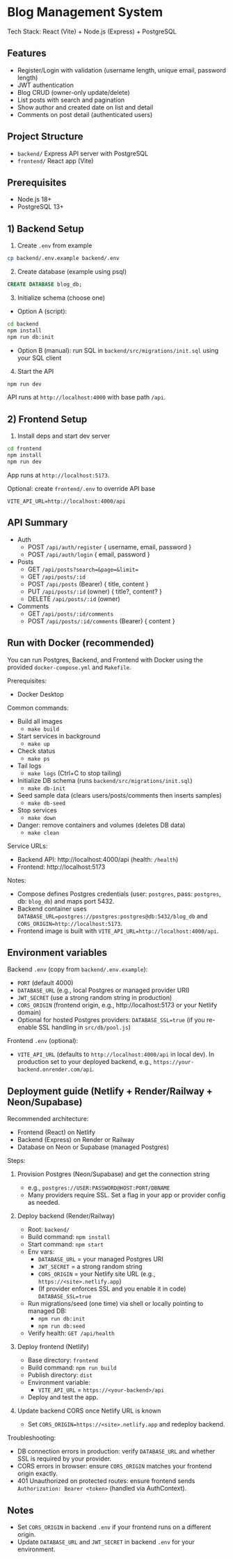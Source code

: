 # Blog Management System

Tech Stack: React (Vite) + Node.js (Express) + PostgreSQL

## Features
- Register/Login with validation (username length, unique email, password length)
- JWT authentication
- Blog CRUD (owner-only update/delete)
- List posts with search and pagination
- Show author and created date on list and detail
- Comments on post detail (authenticated users)

## Project Structure
- `backend/` Express API server with PostgreSQL
- `frontend/` React app (Vite)

## Prerequisites
- Node.js 18+
- PostgreSQL 13+

## 1) Backend Setup
1. Create `.env` from example

```bash
cp backend/.env.example backend/.env
```

2. Create database (example using psql)

```sql
CREATE DATABASE blog_db;
```

3. Initialize schema (choose one)
- Option A (script):

```bash
cd backend
npm install
npm run db:init
```

- Option B (manual): run SQL in `backend/src/migrations/init.sql` using your SQL client

4. Start the API

```bash
npm run dev
```

API runs at `http://localhost:4000` with base path `/api`.

## 2) Frontend Setup
1. Install deps and start dev server

```bash
cd frontend
npm install
npm run dev
```

App runs at `http://localhost:5173`.

Optional: create `frontend/.env` to override API base

```
VITE_API_URL=http://localhost:4000/api
```

## API Summary
- Auth
  - POST `/api/auth/register` { username, email, password }
  - POST `/api/auth/login` { email, password }
- Posts
  - GET `/api/posts?search=&page=&limit=`
  - GET `/api/posts/:id`
  - POST `/api/posts` (Bearer) { title, content }
  - PUT `/api/posts/:id` (owner) { title?, content? }
  - DELETE `/api/posts/:id` (owner)
- Comments
  - GET `/api/posts/:id/comments`
  - POST `/api/posts/:id/comments` (Bearer) { content }

## Run with Docker (recommended)

You can run Postgres, Backend, and Frontend with Docker using the provided `docker-compose.yml` and `Makefile`.

Prerequisites:
- Docker Desktop

Common commands:
- Build all images
  - `make build`
- Start services in background
  - `make up`
- Check status
  - `make ps`
- Tail logs
  - `make logs` (Ctrl+C to stop tailing)
- Initialize DB schema (runs `backend/src/migrations/init.sql`)
  - `make db-init`
- Seed sample data (clears users/posts/comments then inserts samples)
  - `make db-seed`
- Stop services
  - `make down`
- Danger: remove containers and volumes (deletes DB data)
  - `make clean`

Service URLs:
- Backend API: http://localhost:4000/api (health: `/health`)
- Frontend: http://localhost:5173

Notes:
- Compose defines Postgres credentials (user: `postgres`, pass: `postgres`, db: `blog_db`) and maps port 5432.
- Backend container uses `DATABASE_URL=postgres://postgres:postgres@db:5432/blog_db` and `CORS_ORIGIN=http://localhost:5173`.
- Frontend image is built with `VITE_API_URL=http://localhost:4000/api`.

## Environment variables

Backend `.env` (copy from `backend/.env.example`):
- `PORT` (default 4000)
- `DATABASE_URL` (e.g., local Postgres or managed provider URI)
- `JWT_SECRET` (use a strong random string in production)
- `CORS_ORIGIN` (frontend origin, e.g., http://localhost:5173 or your Netlify domain)
- Optional for hosted Postgres providers: `DATABASE_SSL=true` (if you re-enable SSL handling in `src/db/pool.js`)

Frontend `.env` (optional):
- `VITE_API_URL` (defaults to `http://localhost:4000/api` in local dev). In production set to your deployed backend, e.g., `https://your-backend.onrender.com/api`.

## Deployment guide (Netlify + Render/Railway + Neon/Supabase)

Recommended architecture:
- Frontend (React) on Netlify
- Backend (Express) on Render or Railway
- Database on Neon or Supabase (managed Postgres)

Steps:
1) Provision Postgres (Neon/Supabase) and get the connection string
   - e.g., `postgres://USER:PASSWORD@HOST:PORT/DBNAME`
   - Many providers require SSL. Set a flag in your app or provider config as needed.

2) Deploy backend (Render/Railway)
   - Root: `backend/`
   - Build command: `npm install`
   - Start command: `npm start`
   - Env vars:
     - `DATABASE_URL` = your managed Postgres URI
     - `JWT_SECRET` = a strong random string
     - `CORS_ORIGIN` = your Netlify site URL (e.g., `https://<site>.netlify.app`)
     - (If provider enforces SSL and you enable it in code) `DATABASE_SSL=true`
   - Run migrations/seed (one time) via shell or locally pointing to managed DB:
     - `npm run db:init`
     - `npm run db:seed`
   - Verify health: `GET /api/health`

3) Deploy frontend (Netlify)
   - Base directory: `frontend`
   - Build command: `npm run build`
   - Publish directory: `dist`
   - Environment variable:
     - `VITE_API_URL` = `https://<your-backend>/api`
   - Deploy and test the app.

4) Update backend CORS once Netlify URL is known
   - Set `CORS_ORIGIN=https://<site>.netlify.app` and redeploy backend.

Troubleshooting:
- DB connection errors in production: verify `DATABASE_URL` and whether SSL is required by your provider.
- CORS errors in browser: ensure `CORS_ORIGIN` matches your frontend origin exactly.
- 401 Unauthorized on protected routes: ensure frontend sends `Authorization: Bearer <token>` (handled via AuthContext).

## Notes
- Set `CORS_ORIGIN` in backend `.env` if your frontend runs on a different origin.
- Update `DATABASE_URL` and `JWT_SECRET` in backend `.env` for your environment.
